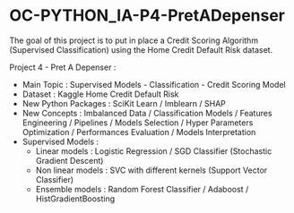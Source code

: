 # OC-PYTHON_IA-P4-PretADepenser

The goal of this project is to put in place a Credit Scoring Algorithm (Supervised Classification) using the Home Credit Default Risk dataset.

Project 4 - Pret A Depenser :
- Main Topic : Supervised Models - Classification - Credit Scoring Model 
- Dataset : Kaggle Home Credit Default Risk
- New Python Packages : SciKit Learn / Imblearn / SHAP
- New Concepts : Imbalanced Data / Classification Models / Features Engineering / Pipelines / Models Selection / Hyper Parameters Optimization / Performances Evaluation / Models Interpretation
- Supervised Models : 
   + Linear models : Logistic Regression / SGD Classifier (Stochastic Gradient Descent)
   + Non linear models : SVC with different kernels (Support Vector Classifier) 
   + Ensemble models : Random Forest Classifier / Adaboost / HistGradientBoosting
